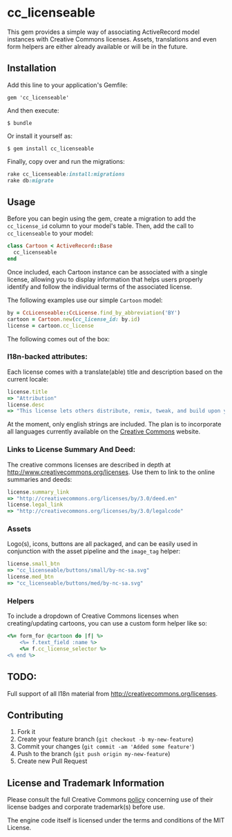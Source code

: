# cc_licenseable

This gem provides a simple way of associating ActiveRecord model instances with Creative Commons licenses.  Assets, translations and even form helpers are either already available or will be in the future.

## Installation

Add this line to your application's Gemfile:

    gem 'cc_licenseable'

And then execute:

    $ bundle

Or install it yourself as:

    $ gem install cc_licenseable
    
Finally, copy over and run the migrations:

```ruby
rake cc_licenseable:install:migrations
rake db:migrate
```

## Usage

Before you can begin using the gem, create a migration to add the `cc_license_id` column to your model's table.
Then, add the call to `cc_licenseable` to your model:

```ruby
class Cartoon < ActiveRecord::Base
  cc_licenseable
end
```
Once included, each Cartoon instance can be associated with a single license, allowing you to display information that helps users properly identify and follow the individual terms of the associated license.

The following examples use our simple `Cartoon` model:

```ruby
by = CcLicenseable::CcLicense.find_by_abbreviation('BY')
cartoon = Cartoon.new(cc_license_id: by.id)
license = cartoon.cc_license
```

The following comes out of the box:

### I18n-backed attributes:
Each license comes with a translate(able) title and description based on the current locale:

```ruby
license.title
=> "Attribution"
license.desc
=> "This license lets others distribute, remix, tweak, and build upon your work…"
```

At the moment, only english strings are included. The plan is to incorporate all languages currently available on the [Creative Commons](http://www.creativecommons.org/licenses) website.

### Links to License Summary And Deed:
The creative commons licenses are described in depth at http://www.creativecommons.org/licenses.  Use them to link to the online summaries and deeds:

```ruby
license.summary_link
=> "http://creativecommons.org/licenses/by/3.0/deed.en"
license.legal_link
=> "http://creativecommons.org/licenses/by/3.0/legalcode"
```

### Assets
Logo(s), icons, buttons are all packaged, and can be easily used in conjunction with the asset pipeline and the `image_tag` helper:

```ruby
license.small_btn
=> "cc_licenseable/buttons/small/by-nc-sa.svg"
license.med_btn
=> "cc_licenseable/buttons/med/by-nc-sa.svg"
```

### Helpers
To include a dropdown of Creative Commons licenses when creating/updating cartoons, you can use a custom form helper like so:

```ruby
<%= form_for @cartoon do |f| %>
	<%= f.text_field :name %>
	<%= f.cc_license_selector %>
<% end %>
```


## TODO:
Full support of all I18n material from http://creativecommons.org/licenses.

## Contributing

1. Fork it
2. Create your feature branch (`git checkout -b my-new-feature`)
3. Commit your changes (`git commit -am 'Added some feature'`)
4. Push to the branch (`git push origin my-new-feature`)
5. Create new Pull Request

## License and Trademark Information
Please consult the full Creative Commons [policy](http://creativecommons.org/policies) concerning use of their license badges and corporate trademark(s) before use.

The engine code itself is licensed under the terms and conditions of the MIT License.
